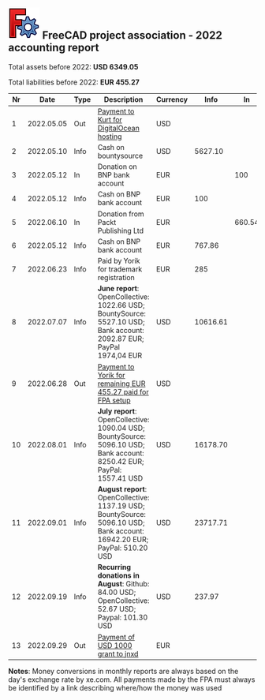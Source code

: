 ## <img src="../images/freecad.svg" style="zoom:50%;" /> FreeCAD project association - 2022 accounting report

Total assets before 2022: **USD 6349.05**

Total liabilities before 2022: **EUR 455.27**

| Nr  | Date       | Type | Description                                                                                                               | Currency | Info     | In     | Out    |
| --- | ---------- | ---- | ------------------------------------------------------------------------------------------------------------------------- | -------- | -------- | ------ | ------ |
| 1   | 2022.05.05 | Out  | [Payment to Kurt for DigitalOcean hosting](https://github.com/FreeCAD/FPA/issues/2)                                       | USD      |          |        | 891.45 |
| 2   | 2022.05.10 | Info | Cash on bountysource                                                                                                      | USD      | 5627.10  |        |        |
| 3   | 2022.05.12 | In   | Donation on BNP bank account                                                                                              | EUR      |          | 100    |        |
| 4   | 2022.05.12 | Info | Cash on BNP bank account                                                                                                  | EUR      | 100      |        |        |
| 5   | 2022.06.10 | In   | Donation from Packt Publishing Ltd                                                                                        | EUR      |          | 660.54 |        |
| 6   | 2022.05.12 | Info | Cash on BNP bank account                                                                                                  | EUR      | 767.86   |        |        |
| 7   | 2022.06.23 | Info | Paid by Yorik for trademark registration                                                                                  | EUR      | 285      |        |        |
| 8   | 2022.07.07 | Info | **June report**: OpenCollective: 1022.66 USD; BountySource: 5527.10 USD; Bank account: 2092.87 EUR; PayPal 1974,04 EUR    | USD      | 10616.61 |        |        |
| 9   | 2022.06.28 | Out  | [Payment to Yorik for remaining EUR 455.27 paid for FPA setup](https://github.com/FreeCAD/FPA/issues/14)                  | USD      |          |        | 530.91 |
| 10  | 2022.08.01 | Info | **July report**: OpenCollective: 1090.04 USD; BountySource: 5096.10 USD; Bank account: 8250.42 EUR; PayPal: 1557.41 USD   | USD      | 16178.70 |        |        |
| 11  | 2022.09.01 | Info | **August report**: OpenCollective: 1137.19 USD; BountySource: 5096.10 USD; Bank account: 16942.20 EUR; PayPal: 510.20 USD | USD      | 23717.71 |        |        |
| 12  | 2022.09.19 | Info | **Recurring donations in August**: Github: 84.00 USD; OpenCollective: 52.67 USD; Paypal: 101.30 USD                       | USD      | 237.97   |        |        |
| 13  | 2022.09.29 | Out  | [Payment of USD 1000 grant to jnxd](https://github.com/FreeCAD/FPA/issues/19)                                             | EUR      |          |        | 1042.68 |

**Notes**: Money conversions in monthly reports are always based on the day's exchange rate by xe.com. All payments made by the FPA must always be identified by a link describing where/how the money was used
